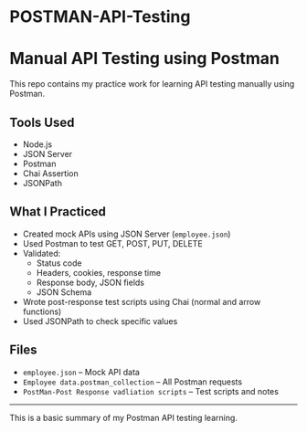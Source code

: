 # POSTMAN-API-Testing
# Manual API Testing using Postman

This repo contains my practice work for learning API testing manually using Postman.

## Tools Used
- Node.js
- JSON Server
- Postman
- Chai Assertion
- JSONPath

## What I Practiced
- Created mock APIs using JSON Server (`employee.json`)
- Used Postman to test GET, POST, PUT, DELETE
- Validated:
  - Status code
  - Headers, cookies, response time
  - Response body, JSON fields
  - JSON Schema
- Wrote post-response test scripts using Chai (normal and arrow functions)
- Used JSONPath to check specific values

## Files
- `employee.json` – Mock API data
- `Employee data.postman_collection` – All Postman requests
- `PostMan-Post Response vadliation scripts` – Test scripts and notes

---

This is a basic summary of my Postman API testing learning.
